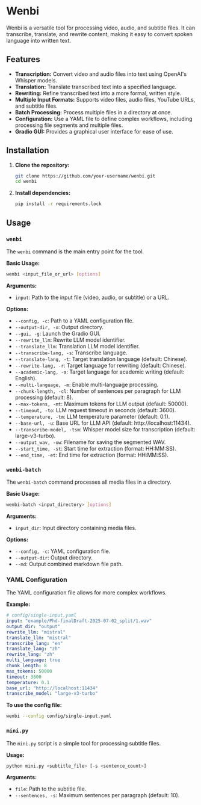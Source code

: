 # Wenbi

Wenbi is a versatile tool for processing video, audio, and subtitle files. It can transcribe, translate, and rewrite content, making it easy to convert spoken language into written text.

## Features

- **Transcription:** Convert video and audio files into text using OpenAI's Whisper models.
- **Translation:** Translate transcribed text into a specified language.
- **Rewriting:** Refine transcribed text into a more formal, written style.
- **Multiple Input Formats:** Supports video files, audio files, YouTube URLs, and subtitle files.
- **Batch Processing:** Process multiple files in a directory at once.
- **Configuration:** Use a YAML file to define complex workflows, including processing file segments and multiple files.
- **Gradio GUI:** Provides a graphical user interface for ease of use.

## Installation

1.  **Clone the repository:**
    ```bash
    git clone https://github.com/your-username/wenbi.git
    cd wenbi
    ```
2.  **Install dependencies:**
    ```bash
    pip install -r requirements.lock
    ```

## Usage

### `wenbi`

The `wenbi` command is the main entry point for the tool.

**Basic Usage:**

```bash
wenbi <input_file_or_url> [options]
```

**Arguments:**

*   `input`: Path to the input file (video, audio, or subtitle) or a URL.

**Options:**

*   `--config, -c`: Path to a YAML configuration file.
*   `--output-dir, -o`: Output directory.
*   `--gui, -g`: Launch the Gradio GUI.
*   `--rewrite_llm`: Rewrite LLM model identifier.
*   `--translate_llm`: Translation LLM model identifier.
*   `--transcribe-lang, -s`: Transcribe language.
*   `--translate-lang, -t`: Target translation language (default: Chinese).
*   `--rewrite-lang, -r`: Target language for rewriting (default: Chinese).
*   `--academic-lang, -a`: Target language for academic writing (default: English).
*   `--multi-language, -m`: Enable multi-language processing.
*   `--chunk-length, -cl`: Number of sentences per paragraph for LLM processing (default: 8).
*   `--max-tokens, -mt`: Maximum tokens for LLM output (default: 50000).
*   `--timeout, -to`: LLM request timeout in seconds (default: 3600).
*   `--temperature, -tm`: LLM temperature parameter (default: 0.1).
*   `--base-url, -u`: Base URL for LLM API (default: http://localhost:11434).
*   `--transcribe-model, -tsm`: Whisper model size for transcription (default: large-v3-turbo).
*   `--output_wav, -ow`: Filename for saving the segmented WAV.
*   `--start_time, -st`: Start time for extraction (format: HH:MM:SS).
*   `--end_time, -et`: End time for extraction (format: HH:MM:SS).

### `wenbi-batch`

The `wenbi-batch` command processes all media files in a directory.

**Basic Usage:**

```bash
wenbi-batch <input_directory> [options]
```

**Arguments:**

*   `input_dir`: Input directory containing media files.

**Options:**

*   `--config, -c`: YAML configuration file.
*   `--output-dir`: Output directory.
*   `--md`: Output combined markdown file path.

### YAML Configuration

The YAML configuration file allows for more complex workflows.

**Example:**

```yaml
# config/single-input.yaml
input: "example/Phd-finalDraft-2025-07-02_split/1.wav"
output_dir: "output"
rewrite_llm: "mistral"
translate_llm: "mistral"
transcribe_lang: "en"
translate_lang: "zh"
rewrite_lang: "zh"
multi_language: true
chunk_length: 8
max_tokens: 50000
timeout: 3600
temperature: 0.1
base_url: "http://localhost:11434"
transcribe_model: "large-v3-turbo"
```

**To use the config file:**

```bash
wenbi --config config/single-input.yaml
```

### `mini.py`

The `mini.py` script is a simple tool for processing subtitle files.

**Usage:**

```bash
python mini.py <subtitle_file> [-s <sentence_count>]
```

**Arguments:**

*   `file`: Path to the subtitle file.
*   `--sentences, -s`: Maximum sentences per paragraph (default: 10).